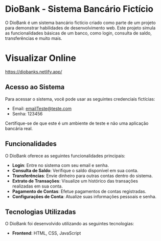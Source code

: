 # DioBank - Sistema Bancário Fictício

O DioBank é um sistema bancário fictício criado como parte de um projeto para demonstrar habilidades de desenvolvimento web. Este projeto simula as funcionalidades básicas de um banco, como login, consulta de saldo, transferências e muito mais.

# Visualizar Online

https://diobanks.netlify.app/

## Acesso ao Sistema

Para acessar o sistema, você pode usar as seguintes credenciais fictícias:

- Email: emailTeste@teste.com
- Senha: 123456

Certifique-se de que este é um ambiente de teste e não uma aplicação bancária real.

## Funcionalidades

O DioBank oferece as seguintes funcionalidades principais:

- **Login**: Entre no sistema com seu email e senha.
- **Consulta de Saldo**: Verifique o saldo disponível em sua conta.
- **Transferências**: Envie dinheiro para outras contas dentro do sistema.
- **Extrato de Transações**: Visualize um histórico das transações realizadas em sua conta.
- **Pagamento de Contas**: Efetue pagamentos de contas registradas.
- **Configurações de Conta**: Atualize suas informações pessoais e senha.

## Tecnologias Utilizadas

O DioBank foi desenvolvido utilizando as seguintes tecnologias:

- **Frontend**: HTML, CSS, JavaScript
